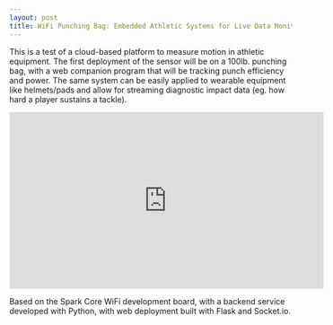 ```yaml
---
layout: post
title: WiFi Punching Bag: Embedded Athletic Systems for Live Data Monitoring
---
```


This is a test of a cloud-based platform to measure motion in athletic equipment. The first deployment of the sensor will be on a 100lb. punching bag, with a web companion program that will be tracking punch efficiency and power. The same system can be easily applied to wearable equipment like helmets/pads and allow for streaming diagnostic impact data (eg. how hard a player sustains a tackle).

<iframe width="560" height="315" src="https://www.youtube.com/embed/pXzIyxi4WPE" frameborder="0" allowfullscreen></iframe>

Based on the Spark Core WiFi development board, with a backend service developed with Python, with web deployment built with Flask and Socket.io.